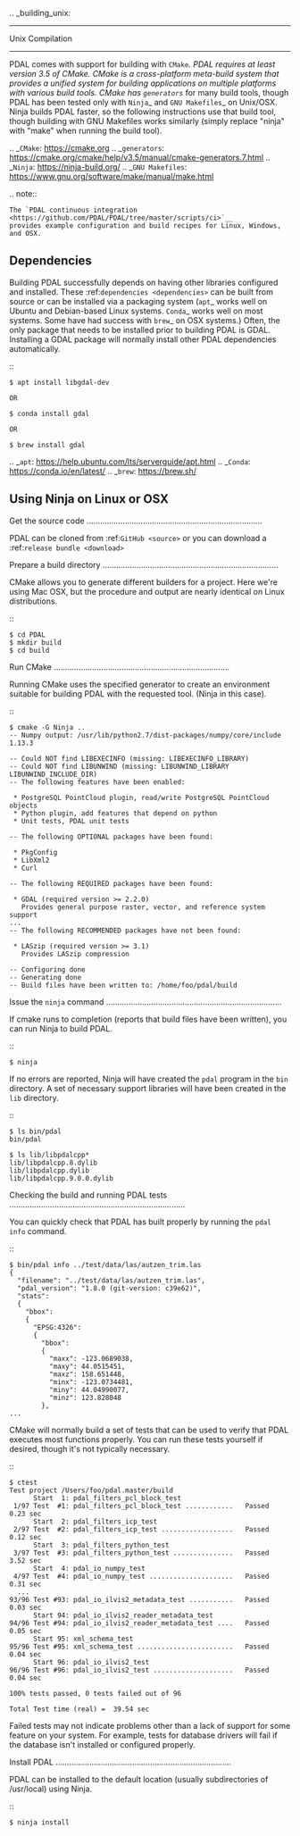 .. _building_unix:

******************************************************************************
Unix Compilation
******************************************************************************

PDAL comes with support for building with `CMake`_.  PDAL requires at
least version 3.5 of CMake.
CMake is a cross-platform meta-build system that provides a unified system
for building applications on multiple platforms with various build tools.
CMake has `generators`_ for many build tools, though PDAL has been tested
only with `Ninja`_ and `GNU Makefiles`_ on Unix/OSX.  Ninja builds PDAL faster,
so the following instructions use that build tool, though building with
GNU Makefiles works similarly (simply replace "ninja" with "make" when
running the build tool).

.. _`CMake`: https://cmake.org
.. _`generators`: https://cmake.org/cmake/help/v3.5/manual/cmake-generators.7.html
.. _`Ninja`: https://ninja-build.org/
.. _`GNU Makefiles`: https://www.gnu.org/software/make/manual/make.html


.. note::

    The `PDAL continuous integration <https://github.com/PDAL/PDAL/tree/master/scripts/ci>`__
    provides example configuration and build recipes for Linux, Windows, and OSX.

Dependencies
------------------------------------------------------------------------------

Building PDAL successfully depends on having other libraries configured
and installed.  These :ref:`dependencies <dependencies>` can be built
from source or
can be installed via a packaging system (`apt`_ works well on Ubuntu and
Debian-based Linux systems. `Conda`_ works well on most systems.  Some have
had success with `brew`_ on OSX systems.)
Often, the only package that
needs to be installed prior to building PDAL is GDAL.  Installing a GDAL
package will normally install other PDAL dependencies automatically.

::

    $ apt install libgdal-dev

    OR

    $ conda install gdal

    OR

    $ brew install gdal

.. _`apt`: https://help.ubuntu.com/lts/serverguide/apt.html
.. _`Conda`: https://conda.io/en/latest/
.. _`brew`: https://brew.sh/

Using Ninja on Linux or OSX
------------------------------------------------------------------------------

Get the source code
..............................................................................

PDAL can be cloned from :ref:`GitHub <source>` or you can download a
:ref:`release bundle <download>`

Prepare a build directory
..............................................................................

CMake allows you to generate different builders for a project.  Here we're
using Mac OSX, but the procedure and output are nearly identical on Linux
distributions.

::

    $ cd PDAL
    $ mkdir build
    $ cd build

Run CMake
..............................................................................

Running CMake uses the specified generator to create
an environment suitable for building PDAL with the requested tool.
(Ninja in this case).

::

    $ cmake -G Ninja ..
    -- Numpy output: /usr/lib/python2.7/dist-packages/numpy/core/include
    1.13.3

    -- Could NOT find LIBEXECINFO (missing: LIBEXECINFO_LIBRARY)
    -- Could NOT find LIBUNWIND (missing: LIBUNWIND_LIBRARY LIBUNWIND_INCLUDE_DIR)
    -- The following features have been enabled:

     * PostgreSQL PointCloud plugin, read/write PostgreSQL PointCloud objects
     * Python plugin, add features that depend on python
     * Unit tests, PDAL unit tests

    -- The following OPTIONAL packages have been found:

     * PkgConfig
     * LibXml2
     * Curl

    -- The following REQUIRED packages have been found:

     * GDAL (required version >= 2.2.0)
       Provides general purpose raster, vector, and reference system support
    ...
    -- The following RECOMMENDED packages have not been found:

     * LASzip (required version >= 3.1)
       Provides LASzip compression

    -- Configuring done
    -- Generating done
    -- Build files have been written to: /home/foo/pdal/build

Issue the `ninja` command
..............................................................................

If cmake runs to completion (reports that build files have been written),
you can run Ninja to build PDAL.

::

    $ ninja

If no errors are reported, Ninja will have created the ``pdal`` program
in the ``bin`` directory.  A set of necessary support libraries will have
been created in the ``lib`` directory.

::

    $ ls bin/pdal
    bin/pdal

    $ ls lib/libpdalcpp*
    lib/libpdalcpp.8.dylib
    lib/libpdalcpp.dylib
    lib/libpdalcpp.9.0.0.dylib

Checking the build and running PDAL tests
..............................................................................

You can quickly check that PDAL has built properly by running the `pdal info`
command.

::

    $ bin/pdal info ../test/data/las/autzen_trim.las
    {
      "filename": "../test/data/las/autzen_trim.las",
      "pdal_version": "1.8.0 (git-version: c39e62)",
      "stats":
      {
        "bbox":
        {
          "EPSG:4326":
          {
            "bbox":
            {
              "maxx": -123.0689038,
              "maxy": 44.0515451,
              "maxz": 158.651448,
              "minx": -123.0734481,
              "miny": 44.04990077,
              "minz": 123.828048
            },
    ...

CMake will normally build a set of tests that can be used to verify that PDAL
executes most functions properly.  You can run these tests yourself if
desired, though it's not typically necessary.

::

    $ ctest
    Test project /Users/foo/pdal.master/build
          Start  1: pdal_filters_pcl_block_test
     1/97 Test  #1: pdal_filters_pcl_block_test ............   Passed    0.23 sec
          Start  2: pdal_filters_icp_test
     2/97 Test  #2: pdal_filters_icp_test ..................   Passed    0.12 sec
          Start  3: pdal_filters_python_test
     3/97 Test  #3: pdal_filters_python_test ...............   Passed    3.52 sec
          Start  4: pdal_io_numpy_test
     4/97 Test  #4: pdal_io_numpy_test .....................   Passed    0.31 sec
      ...
    93/96 Test #93: pdal_io_ilvis2_metadata_test ...........   Passed    0.03 sec
          Start 94: pdal_io_ilvis2_reader_metadata_test
    94/96 Test #94: pdal_io_ilvis2_reader_metadata_test ....   Passed    0.05 sec
          Start 95: xml_schema_test
    95/96 Test #95: xml_schema_test ........................   Passed    0.04 sec
          Start 96: pdal_io_ilvis2_test
    96/96 Test #96: pdal_io_ilvis2_test ....................   Passed    0.04 sec

    100% tests passed, 0 tests failed out of 96

    Total Test time (real) =  39.54 sec

Failed tests may not indicate problems other than a lack of support for some
feature on your system.  For example, tests for database drivers will fail if
the database isn't installed or configured properly.

Install PDAL
..............................................................................

PDAL can be installed to the default location (usually subdirectories of
/usr/local) using Ninja.

::

    $ ninja install
